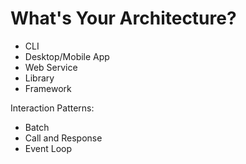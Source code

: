 # What's Your Architecture?

- CLI
- Desktop/Mobile App
- Web Service
- Library
- Framework

Interaction Patterns:

- Batch
- Call and Response
- Event Loop
